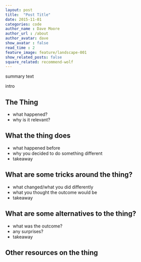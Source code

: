 ```yaml
---
layout: post
title:  "Post Title"
date: 2015-11-01
categories: code
author_name : Dave Moore
author_url : /about
author_avatar: dave
show_avatar : false
read_time : 2
feature_image: feature/landscape-001
show_related_posts: false
square_related: recommend-wolf
---
```


summary text

intro

## The Thing
- what happened?
- why is it relevant?

## What the thing does

- what happened before
- why you decided to do something different
- takeaway

## What are some tricks around the thing?

- what changed/what you did differently
- what you thought the outcome would be
- takeaway

## What are some alternatives to the thing?

- what was the outcome?
- any surprises?
- takeaway

## Other resources on the thing
